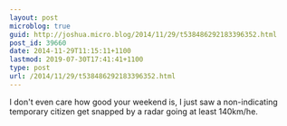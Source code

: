 ```yaml
---
layout: post
microblog: true
guid: http://joshua.micro.blog/2014/11/29/t538486292183396352.html
post_id: 39660
date: 2014-11-29T11:15:11+1100
lastmod: 2019-07-30T17:41:41+1100
type: post
url: /2014/11/29/t538486292183396352.html
---
```

I don't even care how good your weekend is, I just saw a non-indicating temporary citizen get snapped by a radar going at least 140km/he.

